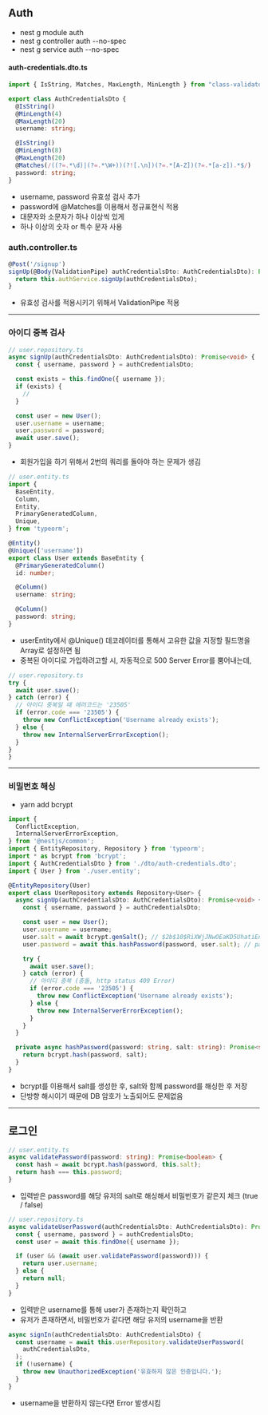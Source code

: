 ## Auth
- nest g module auth
- nest g controller auth --no-spec
- nest g service auth --no-spec

#### auth-credentials.dto.ts
```ts
import { IsString, Matches, MaxLength, MinLength } from "class-validator";

export class AuthCredentialsDto {
  @IsString()
  @MinLength(4)
  @MaxLength(20)
  username: string;

  @IsString()
  @MinLength(8)
  @MaxLength(20)
  @Matches(/((?=.*\d)|(?=.*\W+))(?![.\n])(?=.*[A-Z])(?=.*[a-z]).*$/)
  password: string;
}
```
- username, password 유효성 검사 추가
- password에 @Matches를 이용해서 정규표현식 적용 
- 대문자와 소문자가 하나 이상씩 있게
- 하나 이상의 숫자 or 특수 문자 사용

### auth.controller.ts
```ts
@Post('/signup')
signUp(@Body(ValidationPipe) authCredentialsDto: AuthCredentialsDto): Promise<void> {
  return this.authService.signUp(authCredentialsDto);
}
```
- 유효성 검사를 적용시키기 위해서 ValidationPipe 적용
---
### 아이디 중복 검사
```ts
// user.repository.ts
async signUp(authCredentialsDto: AuthCredentialsDto): Promise<void> {
  const { username, password } = authCredentialsDto;

  const exists = this.findOne({ username });
  if (exists) {
    //
  }

  const user = new User();
  user.username = username;
  user.password = password;
  await user.save();
}
```
- 회원가입을 하기 위해서 2번의 쿼리를 돌아야 하는 문제가 생김

``` ts
// user.entity.ts
import {
  BaseEntity,
  Column,
  Entity,
  PrimaryGeneratedColumn,
  Unique,
} from 'typeorm';

@Entity()
@Unique(['username'])
export class User extends BaseEntity {
  @PrimaryGeneratedColumn()
  id: number;

  @Column()
  username: string;

  @Column()
  password: string;
}
```
- userEntity에서 @Unique() 데코레이터를 통해서 고유한 값을 지정할 필드명을 Array로 설정하면 됨
- 중복된 아이디로 가입하려고할 시, 자동적으로 500 Server Error를 뿜어내는데, 

```ts
// user.repository.ts
try {
  await user.save();
} catch (error) {
  // 아이디 중복일 때 에러코드는 '23505'
  if (error.code === '23505') {
    throw new ConflictException('Username already exists');
  } else {
    throw new InternalServerErrorException();
  }
}
}
```
---
### 비밀번호 해싱
- yarn add bcrypt
```ts
import {
  ConflictException,
  InternalServerErrorException,
} from '@nestjs/common';
import { EntityRepository, Repository } from 'typeorm';
import * as bcrypt from 'bcrypt';
import { AuthCredentialsDto } from './dto/auth-credentials.dto';
import { User } from './user.entity';

@EntityRepository(User)
export class UserRepository extends Repository<User> {
  async signUp(authCredentialsDto: AuthCredentialsDto): Promise<void> {
    const { username, password } = authCredentialsDto;

    const user = new User();
    user.username = username;
    user.salt = await bcrypt.genSalt(); // $2b$10$RiXWjJNwOEaKD5UhatiEne 같은 암호
    user.password = await this.hashPassword(password, user.salt); // password hashing

    try {
      await user.save();
    } catch (error) {
      // 아이디 중복 (충돌, http status 409 Error)
      if (error.code === '23505') {
        throw new ConflictException('Username already exists');
      } else {
        throw new InternalServerErrorException();
      }
    }
  }

  private async hashPassword(password: string, salt: string): Promise<string> {
    return bcrypt.hash(password, salt);
  }
}
```
- bcrypt를 이용해서 salt를 생성한 후, salt와 함께 password를 해싱한 후 저장
- 단방향 해시이기 때문에 DB 암호가 노출되어도 문제없음

---
## 로그인
```ts
// user.entity.ts
async validatePassword(password: string): Promise<boolean> {
  const hash = await bcrypt.hash(password, this.salt);
  return hash === this.password;
}
```
- 입력받은 password를 해당 유저의 salt로 해싱해서 비밀번호가 같은지 체크 (true / false)

```ts
// user.repository.ts
async validateUserPassword(authCredentialsDto: AuthCredentialsDto): Promise<string> {
  const { username, password } = authCredentialsDto;
  const user = await this.findOne({ username });

  if (user && (await user.validatePassword(password))) {
    return user.username;
  } else {
    return null;
  }
}
```
- 입력받은 username를 통해 user가 존재하는지 확인하고
- 유저가 존재하면서, 비밀번호가 같다면 해당 유저의 username을 반환

```ts
async signIn(authCredentialsDto: AuthCredentialsDto) {
  const username = await this.userRepository.validateUserPassword(
    authCredentialsDto,
  );
  if (!username) {
    throw new UnauthorizedException('유효하지 않은 인증입니다.');
  }
}
```
- username을 반환하지 않는다면 Error 발생시킴